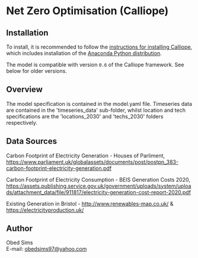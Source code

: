 # Net Zero Optimisation (Calliope)

## Installation

To install, it is recommended to follow the [instructions for installing Calliope](https://calliope.readthedocs.io/en/stable/user/installation.html), which includes installation of the [Anaconda Python distribution](https://www.continuum.io/downloads).

The model is compatible with version ``0.6`` of the Calliope framework. See below for older versions.

## Overview

The model specification is contained in the model.yaml file. Timeseries data are contained in the 'timeseries_data' sub-folder, whilst location and tech specifications are the 'locations_2030' and 'techs_2030' folders respectively.

## Data Sources

Carbon Footprint of Electricity Generation - Houses of Parliment, https://www.parliament.uk/globalassets/documents/post/postpn_383-carbon-footprint-electricity-generation.pdf

Carbon Footprint of Electricity Consumption - BEIS Generation Costs 2020, https://assets.publishing.service.gov.uk/government/uploads/system/uploads/attachment_data/file/911817/electricity-generation-cost-report-2020.pdf

Existing Generation in Bristol - http://www.renewables-map.co.uk/ & https://electricityproduction.uk/


## Author

Obed Sims </br>
E-mail: obedsims97@yahoo.com </br>
